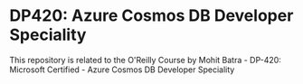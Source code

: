 # DP420: Azure Cosmos DB Developer Speciality
This repository is related to the O'Reilly Course by Mohit Batra - DP-420: Microsoft Certified - Azure Cosmos DB Developer Speciality

